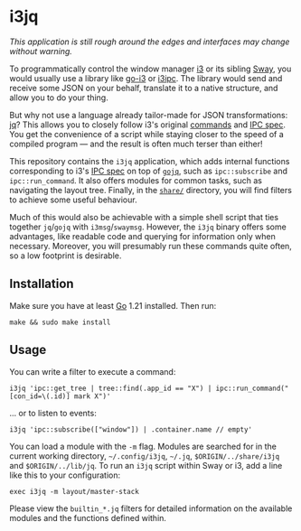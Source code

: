 # i3jq

*This application is still rough around the edges and interfaces may 
change without warning.*

To programmatically control the window manager [i3] or its sibling 
[Sway][sway], you would usually use a library like [go-i3] or [i3ipc]. 
The library would send and receive some JSON on your behalf, translate 
it to a native structure, and allow you to do your thing.

But why not use a language already tailor-made for JSON transformations: 
[jq]? This allows you to closely follow i3's original [commands][cmd] 
and [IPC spec][ipc]. You get the convenience of a script while staying 
closer to the speed of a compiled program — and the result is often much 
terser than either!

This repository contains the `i3jq` application, which adds internal 
functions corresponding to i3's [IPC spec][ipc] on top of 
[`gojq`][gojq], such as `ipc::subscribe` and `ipc::run_command`. It also 
offers modules for common tasks, such as navigating the layout tree. 
Finally, in the [`share/`](./share/) directory, you will find filters to 
achieve some useful behaviour.

Much of this would also be achievable with a simple shell script that 
ties together `jq`/`gojq` with `i3msg`/`swaymsg`. However, the `i3jq` 
binary offers some advantages, like readable code and querying for 
information only when necessary. Moreover, you will presumably run these 
commands quite often, so a low footprint is desirable.


## Installation

Make sure you have at least [Go][go] 1.21 installed. Then run:

    make && sudo make install


## Usage

You can write a filter to execute a command:

    i3jq 'ipc::get_tree | tree::find(.app_id == "X") | ipc::run_command("[con_id=\(.id)] mark X")'

... or to listen to events:

    i3jq 'ipc::subscribe(["window"]) | .container.name // empty'

You can load a module with the `-m` flag. Modules are searched for in 
the current working directory, `~/.config/i3jq`, `~/.jq`, 
`$ORIGIN/../share/i3jq` and `$ORIGIN/../lib/jq`. To run an `i3jq` script 
within Sway or i3, add a line like this to your configuration:

    exec i3jq -m layout/master-stack

Please view the `builtin_*.jq` filters for detailed information on the 
available modules and the functions defined within.


[i3]: https://i3wm.org/
[ipc]: https://i3wm.org/docs/ipc.html
[cmd]: https://i3wm.org/docs/userguide.html#list_of_commands
[sway]: https://swaywm.org/
[swayfx]: https://github.com/WillPower3309/swayfx
[go]: https://go.dev/
[jq]: https://jqlang.github.io/jq/
[gojq]: https://github.com/itchyny/gojq
[i3ipc]: https://github.com/altdesktop/i3ipc-python
[go-i3]: https://github.com/i3/go-i3
